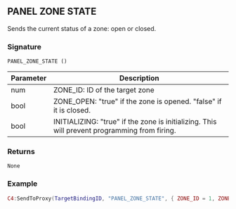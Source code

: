 ## PANEL ZONE STATE

Sends the current status of a zone:  open or closed.


### Signature

`PANEL_ZONE_STATE ()`


| Parameter | Description |
| --- | --- |
| num | ZONE\_ID: ID of the target zone |
| bool | ZONE\_OPEN: "true" if the zone is opened. "false" if it is closed. |
| bool | INITIALIZING: "true" if the zone is initializing. This will prevent programming from firing. |


### Returns

`None`


### Example

```lua
C4:SendToProxy(TargetBindingID, "PANEL_ZONE_STATE", { ZONE_ID = 1, ZONE_OPEN = true, INITIALIZING = false } "NOTIFY")
```

